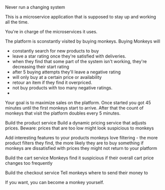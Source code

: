 Never run a changing system

This is a microservice application that is supposed to stay up and working all the time.

You're in charge of the microservices it uses.

The platform is sconstantly visited by buying monkeys. Buying Monkeys will 
- constantly search for new products to buy
- leave a star rating once they're satisfied with deliveries.
- when they find that some part of the system isn't working, they're decreasing their start rating
- after 5 buying attempts they'll leave a negative rating
- will only buy at a certain price or availability
- retour an item if they find it overpriced.
- not buy products with too many negative ratings.
- 

Your goal is to maximize sales on the platform. Once started you got 45 minutes until the first monkeys start to arrive.
After that the count of monkeys that visit the platform doubles every 5 minutes. 

Build the product service
Build a dynamic pricing service that adjusts prices. 
Beware: prices that are too low might look suspicious to monkeys

Add interesting features to your products
monkeys love filtering - the more product filters they find, the more likely they are to buy something
if monkeys are dissatisfied with prices they might not return to your platform

Build the cart service
Monkeys find it suspicious if their overall cart price changes too frequently

Build the checkout service
Tell monkeys where to send their money to



If you want, you can become a monkey yourself.




